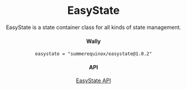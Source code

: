 <div align="center">

# EasyState
EasyState is a state container class for all kinds of state management.

#### Wally
`easystate = "summerequinox/easystate@1.0.2"`

#### API
[EasyState API](https://summerequinox.github.io/EasyState/)

</div>
